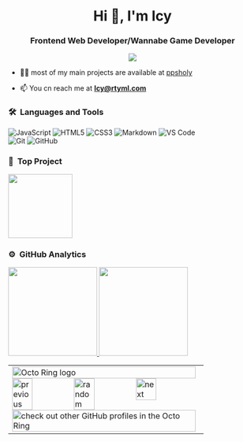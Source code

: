 <h1 align="center">Hi 👋, I'm Icy</h1>
<h3 align="center">Frontend Web Developer/Wannabe Game Developer</h3>
	
<p align="center"> 
	<a align="center" href="ppsholy.github.io"><img src="https://img.shields.io/badge/ppsholy.github.io-website-lightgrey?style=flat-square&logo=Accenture"/></a>
</p>

- 👨‍💻 most of my main projects are available at [ppsholy](https://github.com/ppsholy?tab=repositories)


- 📫 You cn reach me at 
  **Icy@rtyml.com**


	
### 🛠 &nbsp;Languages and Tools

![JavaScript](https://img.shields.io/badge/-JavaScript-%23F7DF1C?style=for-the-badge&logo=javascript&logoColor=000000&labelColor=%23F7DF1C&color=%23FFCE5A)
![HTML5](https://img.shields.io/badge/-HTML5-%23E44D27?style=for-the-badge&logo=html5&logoColor=ffffff)
![CSS3](https://img.shields.io/badge/-CSS3-%231572B6?style=for-the-badge&logo=css3)
![Markdown](https://img.shields.io/badge/Markdown-000000?style=for-the-badge&logo=markdown&logoColor=white)
![VS Code](http://img.shields.io/badge/-VS%20Code-007ACC?style=for-the-badge&logo=visual-studio-code&logoColor=ffffff)
<br/>
![Git](https://img.shields.io/badge/-Git-%23F05032?style=for-the-badge&logo=git&logoColor=%23ffffff)
![GitHub](https://img.shields.io/badge/-GitHub-181717?style=for-the-badge&logo=github)
<br>
 ### 🌌  &nbsp;Top Project 
<a href="ppsholy.github.io">
  <img height="130em" src="https://github-readme-stats.vercel.app/api/pin/?username=ppsholy&repo=ppsholy.github.io&theme=react"/>
</a> 



### ⚙️ &nbsp;GitHub Analytics

<p align="left">
<a href="https://github.com/Icyongit">
  <img height="180em" src="https://github-readme-stats-eight-theta.vercel.app/api?username=IcyonGit&show_icons=true&theme=react&include_all_commits=true&count_private=true"/>
  <img height="180em" src="https://github-readme-stats-eight-theta.vercel.app/api/top-langs/?username=IcyonGit&layout=compact&langs_count=8&theme=react"/>
</a>
</p>
<table><tbody><tr><td><a href="https://octo-ring.com/"><img src="https://octo-ring.com/static/img/widget/top.png" width="99%" alt="Octo Ring logo" align="top"></a><br><a href="https://octo-ring.com/p/IcyonGit/prev"><img src="https://octo-ring.com/static/img/widget/prev.png" width="33%" alt="previous" align="top" title="previous profile"></a><a href="https://octo-ring.com/p/IcyonGit/random"><img src="https://octo-ring.com/static/img/widget/random.png" width="33%" alt="random" align="top" title="random profile"></a><a href="https://octo-ring.com/p/IcyonGit/next"><img src="https://octo-ring.com/static/img/widget/next.png" width="33%" alt="next" align="top" title="next profile"></a><br><a href="https://octo-ring.com/"><img src="https://octo-ring.com/static/img/widget/bottom.png" width="99%" alt="check out other GitHub profiles in the Octo Ring" align="top"></a></td></tr></tbody></table>


